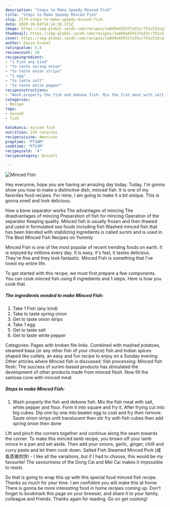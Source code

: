 ```yaml
---
description: "Steps to Make Speedy Minced Fish"
title: "Steps to Make Speedy Minced Fish"
slug: 2178-steps-to-make-speedy-minced-fish
date: 2020-10-04T14:14:26.371Z
image: https://img-global.cpcdn.com/recipes/1a0d9a455537a33c/751x532cq70/minced-fish-recipe-main-photo.jpg
thumbnail: https://img-global.cpcdn.com/recipes/1a0d9a455537a33c/751x532cq70/minced-fish-recipe-main-photo.jpg
cover: https://img-global.cpcdn.com/recipes/1a0d9a455537a33c/751x532cq70/minced-fish-recipe-main-photo.jpg
author: Gavin Graves
ratingvalue: 3.8
reviewcount: 10
recipeingredient:
- "1 Fish any kind"
- "to taste spring onion"
- "to taste onion strips"
- "1 egg"
- "to taste salt"
- "to taste white pepper"
recipeinstructions:
- "Wash properly the fish and debone fish. Mix the fish meat with salt, white pepper and flour. Form it into square and fry it. After frying cut into big cubes. Dip one by one into beaten egg to coat and fry then remove. Saute onion strips until translucent then stir fry with fish cubes then add spring onion then done"
categories:
- Recipe
tags:
- minced
- fish

katakunci: minced fish 
nutrition: 234 calories
recipecuisine: American
preptime: "PT20M"
cooktime: "PT53M"
recipeyield: "4"
recipecategory: Dessert

---
```



![Minced Fish](https://img-global.cpcdn.com/recipes/1a0d9a455537a33c/751x532cq70/minced-fish-recipe-main-photo.jpg)

Hey everyone, hope you are having an amazing day today. Today, I'm gonna show you how to make a distinctive dish, minced fish. It is one of my favorites food recipes. For mine, I am going to make it a bit unique. This is gonna smell and look delicious.

How a bone separator works The advantages of mincing The disadvantages of mincing Preparation of fish for mincing Operation of the separator Keeping quality. Minced fish is usually frozen and then thawed and used in formulated sea foods including fish Washed minced fish that has been blended with stabilizing ingredients is called surimi and is used in. The Best Minced Fish Recipes on Yummly

Minced Fish is one of the most popular of recent trending foods on earth. It is enjoyed by millions every day. It is easy, it's fast, it tastes delicious. They're fine and they look fantastic. Minced Fish is something that I've loved my entire life.


To get started with this recipe, we must first prepare a few components. You can cook minced fish using 6 ingredients and 1 steps. Here is how you cook that.

<!--inarticleads1-->

##### The ingredients needed to make Minced Fish:

1. Take 1 Fish (any kind)
1. Take to taste spring onion
1. Get to taste onion strips
1. Take 1 egg
1. Get to taste salt
1. Get to taste white pepper


Categories: Pages with broken file links. Combined with mashed potatoes, steamed basa (or any other fish of your choice) fish and Indian spices shaped like cutlets, an easy and fun recipe to enjoy on a Sunday evening. Other articles where Minced fish is discussed: fish processing: Minced fish flesh: The success of surimi-based products has stimulated the development of other products made from minced flesh. Now fill the samosa cone with minced meat. 

<!--inarticleads2-->

##### Steps to make Minced Fish:

1. Wash properly the fish and debone fish. Mix the fish meat with salt, white pepper and flour. Form it into square and fry it. After frying cut into big cubes. Dip one by one into beaten egg to coat and fry then remove. Saute onion strips until translucent then stir fry with fish cubes then add spring onion then done


Lift and pinch the corners together and continue along the seam towards the corner. To make this minced lamb recipe, you brown off your lamb mince in a pan and set aside. Then add your onions, garlic, ginger, chilli and curry paste and let them cook down. Salted Fish Steamed Minced Pork (咸鱼蒸猪肉饼) - I like all the variations, but if I had to choose, this would be my favourite! The savouriness of the Dong Cai and Mei Cai makes it impossible to resist. 

So that is going to wrap this up with this special food minced fish recipe. Thanks so much for your time. I am confident you will make this at home. There is gonna be more interesting food in home recipes coming up. Don't forget to bookmark this page on your browser, and share it to your family, colleague and friends. Thanks again for reading. Go on get cooking!

